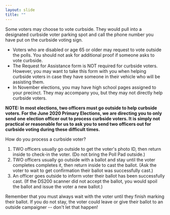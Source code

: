 ```yaml
---
layout: slide
title: ""
---
```


Some voters may choose to vote curbside. They would pull into a designated curbside voter parking spot and call the phone number you have put on the curbside voting sign.

-   Voters who are disabled or age 65 or older may request to vote outside the polls. You should not ask for additional proof if someone asks to vote curbside.
-   The Request for Assistance form is NOT required for curbside voters. However, you may want to take this form with you when helping curbside voters in case they have someone in their vehicle who will be assisting them.
-   In November elections, you may have high school pages assigned to your precinct. They may accompany you, but they may not directly help curbside voters.

**NOTE: In most elections, two officers must go outside to help curbside voters. For the June 2020 Primary Elections, we are directing you to only send** **one** **election officer out to process curbside voters. It is simply not practical or reasonable for us to ask you to send two officers out for curbside voting during these difficult times.**

How do you process a curbside voter?

1.  TWO officers usually go outside to get the voter's photo ID, then return inside to check-in the voter. (Do not bring the Poll Pad outside.)
2.  TWO officers usually go outside with a ballot and stay until the voter completes completes it, then return inside to cast the ballot. (Ask the voter to wait to get confirmation their ballot was successfully cast.)
3.  An officer goes outside to inform voter their ballot has been successfully cast. (If the DS200 scanner did not accept the ballot, you would spoil the ballot and issue the voter a new ballot.)

Remember that you must always wait with the voter until they finish marking their ballot. If you do not stay, the voter could leave or give their ballot to an outside campaigner -- don't let that happen!